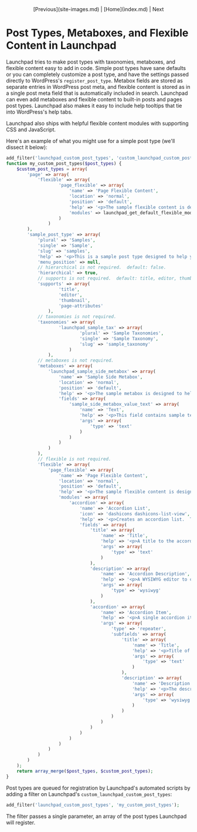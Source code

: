 <center>[Previous](site-images.md) | [Home](index.md) | Next</center>

Post Types, Metaboxes, and Flexible Content in Launchpad
========================================================

Launchpad tries to make post types with taxonomies, metaboxes, and flexible content easy to add in code.  Simple post types have sane defaults or you can completely customize a post type, and have the settings passed directly to WordPress's <code>register_post_type</code>.  Metabox fields are stored as separate entries in WordPress post meta, and flexible content is stored as in a single post meta field that is automatically included in search.  Launchpad can even add metaboxes and flexible content to built-in posts and pages post types.  Launchpad also makes it easy to include help tooltips that tie into WordPress's help tabs.

Launchpad also ships with helpful flexible content modules with supporting CSS and JavaScript.

Here's an example of what you might use for a simple post type (we'll dissect it below):

```php
add_filter('launchpad_custom_post_types', 'custom_launchpad_custom_post_types');
function my_custom_post_types($post_types) {
	$custom_post_types = array(
		'page' => array(
			'flexible' => array(
					'page_flexible' => array(
						'name' => 'Page Flexible Content',
						'location' => 'normal',
						'position' => 'default',
						'help' => '<p>The sample flexible content is designed to help you build your own flexible content.</p>',
						'modules' => launchpad_get_default_flexible_modules()
					)
				)
		),
		'sample_post_type' => array(
			'plural' => 'Samples',
			'single' => 'Sample',
			'slug' => 'samples',
			'help' => '<p>This is a sample post type designed to help you see how things work.</p>',
			'menu_position' => null,
			// hierarchical is not required.  default: false.
			'hierarchical' => true,
			// supports is not required.  default: title, editor, thumbnail.
			'supports' => array(
					'title',
					'editor',
					'thumbnail',
					'page-attributes'
				),
			// taxonomies is not required.
			'taxonomies' => array(
					'launchpad_sample_tax' => array(
							'plural' => 'Sample Taxonomies',
							'single' => 'Sample Taxonomy',
							'slug' => 'sample_taxonomy'
						)
				),
			// metaboxes is not required.
			'metaboxes' => array(
				'launchpad_sample_side_metabox' => array(
					'name' => 'Sample Side Metabox',
					'location' => 'normal',
					'position' => 'default',
					'help' => '<p>The sample metabox is designed to help you build your own metaboxes.</p>',
					'fields' => array(
						'sample_side_metabox_value_text' => array(
							'name' => 'Text',
							'help' => '<p>This field contains sample text.</p>',
							'args' => array(
								'type' => 'text'
							)
						)
					)
				)
			),
			// flexible is not required.
			'flexible' => array(
				'page_flexible' => array(
					'name' => 'Page Flexible Content',
					'location' => 'normal',
					'position' => 'default',
					'help' => '<p>The sample flexible content is designed to help you build your own flexible content.</p>',
					'modules' => array(
						'accordion' => array(
							'name' => 'Accordion List',
							'icon' => 'dashicons dashicons-list-view',
							'help' => '<p>Creates an accordion list.  This allows for a title the user can click on to view associated content.</p>',
							'fields' => array(
								'title' => array(
									'name' => 'Title',
									'help' => '<p>A title to the accordion section.</p>',
									'args' => array(
										'type' => 'text'
									)
								),
								'description' => array(
									'name' => 'Accordion Description',
									'help' => '<p>A WYSIWYG editor to control the content that appears above the accordion list.</p>',
									'args' => array(
										'type' => 'wysiwyg'
									)
								),
								'accordion' => array(
									'name' => 'Accordion Item',
									'help' => '<p>A single accordion item with a title and content.</p>',
									'args' => array(
										'type' => 'repeater',
										'subfields' => array(
											'title' => array(
												'name' => 'Title',
												'help' => '<p>Title of the accordion item.  The title is displayed as part of a list.  Clicking the title will show the description.</p>',
												'args' => array(
													'type' => 'text'
												)
											),
											'description' => array(
												'name' => 'Description',
												'help' => '<p>The description associated with the title.</p>',
												'args' => array(
													'type' => 'wysiwyg'
												)
											)
										)
									)
								)
							)
						)
					)
				)
			)
		)
	);
	return array_merge($post_types, $custom_post_types);
}
```

Post types are queued for registration by Launchpad's automated scripts by adding a filter on Launchpad's <code>custom_launchpad_custom_post_types</code>: 

```php
add_filter('launchpad_custom_post_types', 'my_custom_post_types');
```

The filter passes a single parameter, an array of the post types Launchpad will register.